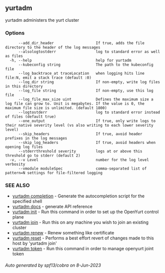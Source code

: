 ## yurtadm

yurtadm administers the yurt cluster

### Options

```
      --add_dir_header                   If true, adds the file directory to the header of the log messages
      --alsologtostderr                  log to standard error as well as files
  -h, --help                             help for yurtadm
      --kubeconfig string                The path to the kubeconfig file
      --log_backtrace_at traceLocation   when logging hits line file:N, emit a stack trace (default :0)
      --log_dir string                   If non-empty, write log files in this directory
      --log_file string                  If non-empty, use this log file
      --log_file_max_size uint           Defines the maximum size a log file can grow to. Unit is megabytes. If the value is 0, the maximum file size is unlimited. (default 1800)
      --logtostderr                      log to standard error instead of files (default true)
      --one_output                       If true, only write logs to their native severity level (vs also writing to each lower severity level)
      --skip_headers                     If true, avoid header prefixes in the log messages
      --skip_log_headers                 If true, avoid headers when opening log files
      --stderrthreshold severity         logs at or above this threshold go to stderr (default 2)
  -v, --v Level                          number for the log level verbosity
      --vmodule moduleSpec               comma-separated list of pattern=N settings for file-filtered logging
```

### SEE ALSO

* [yurtadm completion](yurtadm_completion.md)	 - Generate the autocompletion script for the specified shell
* [yurtadm docs](yurtadm_docs.md)	 - generate API reference
* [yurtadm init](yurtadm_init.md)	 - Run this command in order to set up the OpenYurt control plane
* [yurtadm join](yurtadm_join.md)	 - Run this on any machine you wish to join an existing cluster
* [yurtadm renew](yurtadm_renew.md)	 - Renew something like certificate
* [yurtadm reset](yurtadm_reset.md)	 - Performs a best effort revert of changes made to this host by 'yurtadm join'
* [yurtadm token](yurtadm_token.md)	 - Run this command in order to manage openyurt joint token

###### Auto generated by spf13/cobra on 8-Jun-2023
